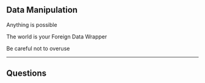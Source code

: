 ##  Data Manipulation

Anything is possible

The world is your Foreign Data Wrapper

Be careful not to overuse

---

##  Questions

